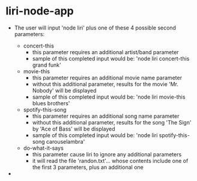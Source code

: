 # liri-node-app

* The user will input 'node liri' plus one of these 4 possible second parameters:
  * concert-this
    * this parameter requires an additional artist/band parameter
    * sample of this completed input would be: 'node liri concert-this grand funk'
  * movie-this
    * this parameter requires an additional movie name parameter
    * without this additional parameter, results for the movie 'Mr. Nobody' will be displayed
    * sample of this completed input would be: 'node liri movie-this blues brothers'
  * spotify-this-song
    * this parameter requires an additional song name parameter
    * without this additional parameter, results for the song 'The Sign' by 'Ace of Bass' will be displayed
    * sample of this completed input would be: 'node liri spotify-this-song carouselambra'
  * do-what-it-says
    * this parameter cause liri to ignore any additional parameters
    * it will read the file 'randon.txt'... whose contents include one of the first 3 parameters, plus an additional one

* 